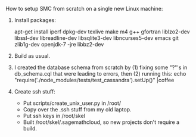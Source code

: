How to setup SMC from scratch on a single new Linux machine:

1. Install packages:

   apt-get install iperf dpkg-dev texlive make m4 g++ gfortran liblzo2-dev libssl-dev libreadline-dev  libsqlite3-dev libncurses5-dev emacs git zlib1g-dev openjdk-7
-jre libbz2-dev

2. Build as usual.

3.  I created the database schema from scratch by (1) fixing some "?"'s in db_schema.cql that were leading to
  errors, then (2) running this:
     echo "require('./node_modules/tests/test_cassandra').setUp()" |coffee

4. Create ssh stuff:

   - Put scripts/create_unix_user.py in /root/
   - Copy over the .ssh stuff from my old laptop.
   - Put ssh keys in /root/skel
   - Built /root/skel/.sagemathcloud, so new projects don't require a build.


